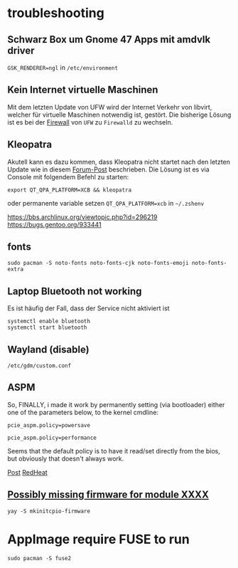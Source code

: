 # troubleshooting

## Schwarz Box um Gnome 47 Apps mit amdvlk driver
`GSK_RENDERER=ngl` in `/etc/environment`

## Kein Internet virtuelle Maschinen
Mit dem letzten Update von UFW wird der Internet Verkehr von libvirt, welcher für virtuelle Maschinen notwendig ist, gestört.
Die bisherige Lösung ist es bei der [Firewall](./Firewall.md) von `UFW` zu `Firewalld` zu wechseln.

## Kleopatra
Akutell kann es dazu kommen, dass Kleopatra nicht startet nach den letzten Update wie in diesem [Forum-Post](https://bbs.archlinux.org/viewtopic.php?id=296219) beschrieben.
Die Lösung ist es via Console mit folgendem Befehl zu starten:
````
export QT_QPA_PLATFORM=XCB && kleopatra
````
oder permanente variable setzen
`QT_QPA_PLATFORM=xcb` in `~/.zshenv`

https://bbs.archlinux.org/viewtopic.php?id=296219
https://bugs.gentoo.org/933441

## fonts
````
sudo pacman -S noto-fonts noto-fonts-cjk noto-fonts-emoji noto-fonts-extra
````

## Laptop Bluetooth not working

Es ist häufig der Fall, dass der Service nicht aktiviert ist

````
systemctl enable bluetooth
systemctl start bluetooth
````
## Wayland (disable)

````
/etc/gdm/custom.conf 
````

## ASPM

So, FINALLY, i made it work by permanently setting (via bootloader) either one of the parameters below, to the kernel cmdline:
````
pcie_aspm.policy=powersave
````
````
pcie_aspm.policy=performance
````
Seems that the default policy is to have it read/set directly from the bios, but obviously that doesn't always work.

[Post](https://bbs.archlinux.org/viewtopic.php?id=260589)
[RedHeat](https://access.redhat.com/documentation/en-us/red_hat_enterprise_linux/6/html/power_management_guide/aspm)

## [Possibly missing firmware for module XXXX](https://wiki.archlinux.org/title/Mkinitcpio#Possibly_missing_firmware_for_module_XXXX)
````
yay -S mkinitcpio-firmware
````

# AppImage require FUSE to run
```
sudo pacman -S fuse2
```
